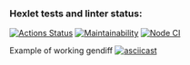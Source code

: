 ### Hexlet tests and linter status:

[![Actions Status](https://github.com/Evgen-Polyanskii/backend-project-lvl2/workflows/hexlet-check/badge.svg?branch=)](https://github.com/Evgen-Polyanskii/backend-project-lvl2/actions?query=branch:)
[![Maintainability](https://api.codeclimate.com/v1/badges/dfc50c2d88cd46d069c1/maintainability)](https://codeclimate.com/github/Evgen-Polyanskii/backend-project-lvl2)
[![Node CI](https://github.com/Evgen-Polyanskii/backend-project-lvl2/actions/workflows/ci.yml/badge.svg)](https://github.com/Evgen-Polyanskii/backend-project-lvl2/actions)

Example of working gendiff
[![asciicast](https://asciinema.org/a/yvCAFDtqHY9lT7MTytebMjPxi.svg)](https://asciinema.org/a/yvCAFDtqHY9lT7MTytebMjPxi)
